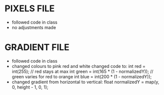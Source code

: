 # PIXELS FILE 

- followed code in class
- no adjustments made

# GRADIENT FILE

- followed code in class
- changed colours to pink red and white 
changed code to:
    int red = int(255); // red stays at max
    int green = int(165 * (1 - normalizedY)); // green varies for red to orange
    int blue = int(200 * (1 - normalizedY));
- changed gradient from horizontal to vertical:
    float normalizedY = map(y, 0, height - 1, 0, 1);
    

